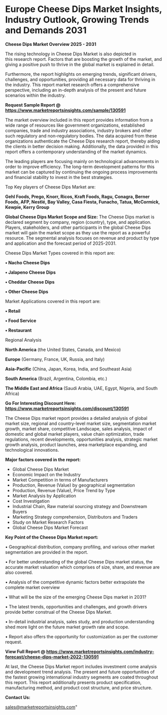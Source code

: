 # Europe Cheese Dips Market Insights, Industry Outlook, Growing Trends and Demands 2031

<Strong> Cheese Dips Market Overview 2025 - 2031</strong>

The rising technology in Cheese Dips Market is also depicted in this research report. Factors that are boosting the growth of the market, and giving a positive push to thrive in the global market is explained in detail.

Furthermore, the report highlights on emerging trends, significant drivers, challenges, and opportunities, providing all necessary data for thriving in the industry. This report market research offers a comprehensive perspective, including an in-depth analysis of the present and future scenarios within the industry.

<strong>Request Sample Report @ <a href=https://www.marketreportsinsights.com/sample/130591>https://www.marketreportsinsights.com/sample/130591</a></strong>

The market overview included in this report provides information from a wide range of resources like government organizations, established companies, trade and industry associations, industry brokers and other such regulatory and non-regulatory bodies. The data acquired from these organizations authenticate the Cheese Dips research report, thereby aiding the clients in better decision making. Additionally, the data provided in this report offers a contemporary understanding of the market dynamics.

The leading players are focusing mainly on technological advancements in order to improve efficiency. The long-term development patterns for this market can be captured by continuing the ongoing process improvements and financial stability to invest in the best strategies.

Top Key players of Cheese Dips Market are:

<strong>Gehl Foods, Prego, Knorr, Ricos, Kraft Foods, Ragu, Conagra, Berner Foods, AFP, Nestlé, Bay Valley, Casa Fiesta, Funacho, Tatua, McCormick, Kewpie, Kerry Group</strong>

<strong><b>Global Cheese Dips Market Scope and Size:</b></strong>
The Cheese Dips market is declared segment by company, region (country), type, and application. Players, stakeholders, and other participants in the global Cheese Dips market will gain the market scope as they use the report as a powerful resource. The segmental analysis focuses on revenue and product by type and application and the forecast period of 2025-2031.

Cheese Dips Market Types covered in this report are:

<strong>• Nacho Cheese Dips

• Jalapeno Cheese Dips

• Cheddar Cheese Dips

• Other Cheese Dips</strong>

Market Applications covered in this report are:

<strong>• Retail

• Food Service

• Restaurant</strong> 

Regional Analysis

<strong>North America</strong> (the United States, Canada, and Mexico)

<strong>Europe</strong> (Germany, France, UK, Russia, and Italy)

<strong>Asia-Pacific</strong> (China, Japan, Korea, India, and Southeast Asia)

<strong>South America</strong> (Brazil, Argentina, Colombia, etc.)

<strong>The Middle East and Africa</strong> (Saudi Arabia, UAE, Egypt, Nigeria, and South Africa)

<strong>Go For Interesting Discount Here: <a href=https://www.marketreportsinsights.com/discount/130591>https://www.marketreportsinsights.com/discount/130591</a></strong>

The Cheese Dips market report provides a detailed analysis of global market size, regional and country-level market size, segmentation market growth, market share, competitive Landscape, sales analysis, impact of domestic and global market players, value chain optimization, trade regulations, recent developments, opportunities analysis, strategic market growth analysis, product launches, area marketplace expanding, and technological innovations.

<strong><b>Major factors covered in the report:</b></strong>
<ul>
  <li>Global Cheese Dips Market </li>
  <li>Economic Impact on the Industry</li>
  <li>Market Competition in terms of Manufacturers</li>
  <li>Production, Revenue (Value) by geographical segmentation</li>
  <li>Production, Revenue (Value), Price Trend by Type</li>
  <li>Market Analysis by Application</li>
  <li>Cost Investigation</li>
  <li>Industrial Chain, Raw material sourcing strategy and Downstream Buyers</li>
  <li>Marketing Strategy comprehension, Distributors and Traders</li>
  <li>Study on Market Research Factors</li>
  <li>Global Cheese Dips Market Forecast</li>
</ul>

<strong><b>Key Point of the Cheese Dips Market report:</b></strong>

• Geographical distribution, company profiling, and various other market segmentation are provided in the report.

• For better understanding of the global Cheese Dips market status, the accurate market valuation which comprises of size, share, and revenue are also covered.

• Analysis of the competitive dynamic factors better extrapolate the complete market overview

• What will be the size of the emerging Cheese Dips market in 2031?

• The latest trends, opportunities and challenges, and growth drivers provide better construal of the Cheese Dips Market.

• In-detail industrial analysis, sales study, and production understanding shed more light on the future market growth rate and scope.

• Report also offers the opportunity for customization as per the customer request.

<strong><b>View Full Report @ <a href=https://www.marketreportsinsights.com/industry-forecast/cheese-dips-market-2022-130591>https://www.marketreportsinsights.com/industry-forecast/cheese-dips-market-2022-130591</a></b></strong>


At last, the Cheese Dips Market report includes investment come analysis and development trend analysis. The present and future opportunities of the fastest growing international industry segments are coated throughout this report. This report additionally presents product specification, manufacturing method, and product cost structure, and price structure.

<strong>Contact Us:</strong>

sales@marketreportsinsights.com"
